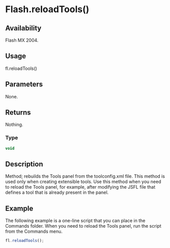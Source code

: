 # Flash.reloadTools()

## Availability

Flash MX 2004.

## Usage

fl.reloadTools()

## Parameters

None.

## Returns

Nothing.

### Type

```typescript
void
```

## Description

Method; rebuilds the Tools panel from the toolconfig.xml file. This method is used only when creating extensible tools. Use this method when you need to reload the Tools panel, for example, after modifying the JSFL file that defines a tool that is already present in the panel.

## Example

The following example is a one-line script that you can place in the Commands folder. When you need to reload the Tools panel, run the script from the Commands menu.

```javascript
fl.reloadTools();
```
